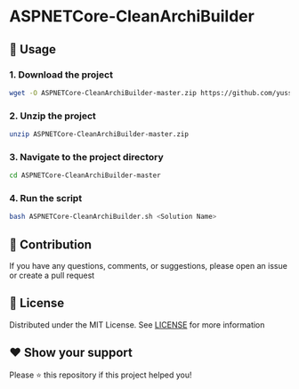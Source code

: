 # ASPNETCore-CleanArchiBuilder

## 🚀 Usage

### 1. Download the project

```bash
wget -O ASPNETCore-CleanArchiBuilder-master.zip https://github.com/yussuf-codes/ASPNETCore-CleanArchiBuilder/archive/master.zip
```

### 2. Unzip the project

```bash
unzip ASPNETCore-CleanArchiBuilder-master.zip
```

### 3. Navigate to the project directory

```bash
cd ASPNETCore-CleanArchiBuilder-master
```

### 4. Run the script

```bash
bash ASPNETCore-CleanArchiBuilder.sh <Solution Name>
```

## 🙏 Contribution

If you have any questions, comments, or suggestions, please open an issue or create a pull request

## 📄 License

Distributed under the MIT License. See [LICENSE](LICENSE) for more information

## ❤️ Show your support

Please ⭐️ this repository if this project helped you!
